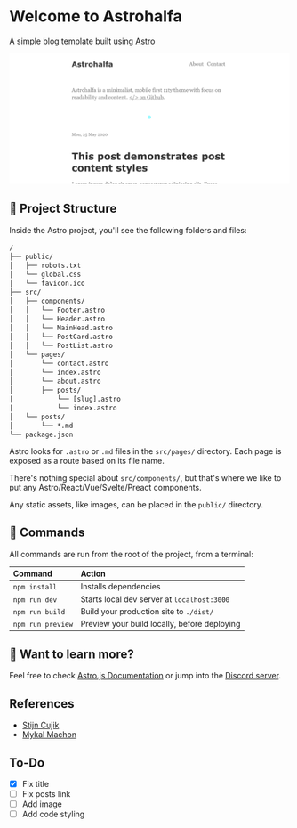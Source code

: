 # Welcome to Astrohalfa

A simple blog template built using [Astro](https://astro.build)

![screenshot](screenshot.png)

## 🚀 Project Structure

Inside the Astro project, you'll see the following folders and files:

```
/
├── public/
│   ├── robots.txt
│   └── global.css
│   └── favicon.ico
├── src/
│   ├── components/
│   │   └── Footer.astro
│   │   └── Header.astro
│   │   └── MainHead.astro
│   │   └── PostCard.astro
│   │   └── PostList.astro
│   └── pages/
│       └── contact.astro
│       └── index.astro
│       └── about.astro
│       ├── posts/
|           └── [slug].astro
|           └── index.astro
│   └── posts/
│       └── *.md
└── package.json
```

Astro looks for `.astro` or `.md` files in the `src/pages/` directory. Each page is exposed as a route based on its file name.

There's nothing special about `src/components/`, but that's where we like to put any Astro/React/Vue/Svelte/Preact components.

Any static assets, like images, can be placed in the `public/` directory.

## 🧞 Commands

All commands are run from the root of the project, from a terminal:

| Command           | Action                                       |
| :---------------- | :------------------------------------------- |
| `npm install`     | Installs dependencies                        |
| `npm run dev`     | Starts local dev server at `localhost:3000`  |
| `npm run build`   | Build your production site to `./dist/`      |
| `npm run preview` | Preview your build locally, before deploying |

## 👀 Want to learn more?

Feel free to check [Astro.js Documentation](https://docs.astro.build/) or jump into the [Discord server](https://astro.build/chat).

## References

- [Stijn Cujik](https://github.com/stijnvc/holo-alfa)
- [Mykal Machon](https://github.com/MykalMachon/Mykal.Codes)

## To-Do

- [x] Fix title
- [ ] Fix posts link
- [ ] Add image
- [ ] Add code styling
